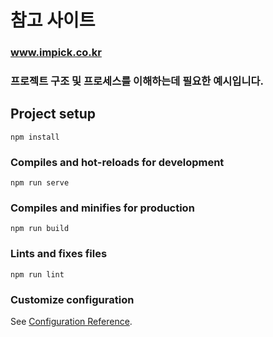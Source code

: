 # 참고 사이트
### www.impick.co.kr

### 프로젝트 구조 및 프로세스를 이해하는데 필요한 예시입니다.


## Project setup
```
npm install
```

### Compiles and hot-reloads for development
```
npm run serve
```

### Compiles and minifies for production
```
npm run build
```

### Lints and fixes files
```
npm run lint
```

### Customize configuration
See [Configuration Reference](https://cli.vuejs.org/config/).
